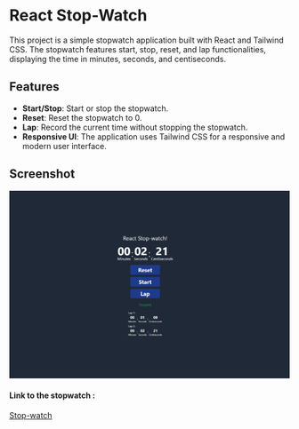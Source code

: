 # React Stop-Watch

This project is a simple stopwatch application built with React and Tailwind CSS. The stopwatch features start, stop, reset, and lap functionalities, displaying the time in minutes, seconds, and centiseconds.

## Features

- **Start/Stop**: Start or stop the stopwatch.
- **Reset**: Reset the stopwatch to 0.
- **Lap**: Record the current time without stopping the stopwatch.
- **Responsive UI**: The application uses Tailwind CSS for a responsive and modern user interface.

## Screenshot

![Screenshot of Stopwatch](https://github.com/Nathbecode/Stopwatch/blob/main/public/Capture.PNG)

#### Link to the stopwatch : 

[Stop-watch](https://stopwatch-ofjj.onrender.com/)
